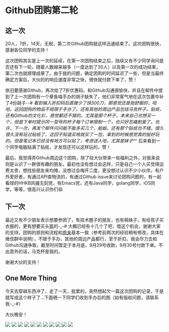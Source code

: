 Github团购第二轮
===
## 这一次
20人，7折，14天，无税，第二次Github团购就这样迅速结束了。这次团购很快，感谢各位同学的支持！

这次团购其实是上一次的延续，在第一次团购结束之后，陆续又有不少同学询问是否还有下一轮，随着人数越来越多（一度达到了30人）以及第一次的成功结束，第二次也就顺理成章了。由于我的问题，确定团购的时间延迟了一些，但是当最终确定方案后，大伙的的响应速度非常之快，很快就付款下单了，赞！

依旧要感谢Github，再次给了7折优惠码。和Github沟通很愉快，并且在邮件中提到了上一次团购有一个章鱼喵手办的胡子缺失了，他们非常客气地在这次包裹中补了4份胡子-_-# 看到输入折扣码后直接少了快300刀，那感觉还是挺舒服的，哈哈。这回团购的物品不局限于手办了，还有其他的周边产品包括马克杯子，贴纸，还有Github的文化衫，感觉都还不错的。尤其是那个杯子，本来自己也想买一个，但是下单时提示同一型号的杯子每个订单限制一个，也只好忍痛割爱了。也许，下一次，再发个邮件问问能不能多买几个，蛤蛤。还有那个贴纸也不错，很久很久没有玩过贴纸了，这回不知道买啥就买了一包，拿到的时候感觉真的挺好玩的。但是笔记本已经没有地方可以贴了，考虑送人哈，尤其是妹子^_^ 后来看到一个同学电脑贴满了贴纸，才发现还可以这样玩的，赞！

最后，我觉得弄Github周边这个团购，除了给大伙带来一些福利之外，对我来说则是认识了一群很有趣的朋友。最初也没有想过会这样，只是自己一个人买觉得运费太贵，想找些朋友来均摊，没想过会梅开二度，更没想过认识不少小伙伴。有户外爱好者，有通过API查物流的，有通过Github issue来讨论团购问题的，有一起看球的HHKB风骚无刻党，有Emacs党，还有Java同学，golang同学，iOS同学，等等，很高兴认识你们😄

## 下一次
最近又有不少朋友表示想要参团了，有技术圈子的朋友，也有萌妹子，有给孩子买衣服的，更有想要买头盔的-_-# 大概已经有十几个了吧，借这个机会，谢谢大家的支持，团购的原则和流程和[原来](https://github.com/longkai/longkai/blob/master/memories/2015/07/github-figurine.md)基本一致（参考前两次的经验稍有修改，具体在微信群中说明），不限于手办，其他的周边产品都行，至于折扣，我会尽力去和Github沟通争取，截至时间暂定于本月底，9月29号收款，9月30号付款下单。不出意外的话，马克杯是我的。

谢谢大伙的支持！

## One More Thing
今天去穿越东西冲了，走了一天，挺累的，突然想起欠一篇这次团购的记录，于是就写成这个样子了...下面晒一下同学们收到手办后的图（如有版权问题，请联系我-_-#）

大伙晚安！

![](arts/github-group-buying-2nd-1.jpg)
![](arts/github-group-buying-2nd-2.jpg)
![](arts/github-group-buying-2nd-3.jpg)
![](arts/github-group-buying-2nd-4.jpg)
![](arts/github-group-buying-2nd-5.jpg)
![](arts/github-group-buying-2nd-6.jpg)
![](arts/github-group-buying-2nd-7.jpg)
![](arts/github-group-buying-2nd-8.jpg)
![](arts/github-group-buying-2nd-9.jpg)
![](arts/github-group-buying-2nd-10.jpg)
![](arts/github-group-buying-2nd-11.jpg)

